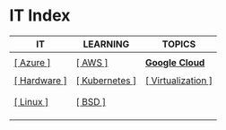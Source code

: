 # IT Index

|IT|LEARNING|TOPICS|
|---|---|---|
||||
|[[ Azure ]](azure-index)|[[ AWS ]](aws-index)|[**Google Cloud**](google-index)|
||||
|[[ Hardware ]](hardware-index)|[[ Kubernetes ]](kubernetes-index)|[[ Virtualization ]](virtualization-index)|
||||
||||
|[[ Linux ]](linux-index)|[[ BSD ]](bsd-index)||
||||
||||
||||
